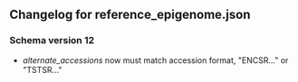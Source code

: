 ## Changelog for reference_epigenome.json

### Schema version 12

* *alternate_accessions* now must match accession format, "ENCSR..." or "TSTSR..."

